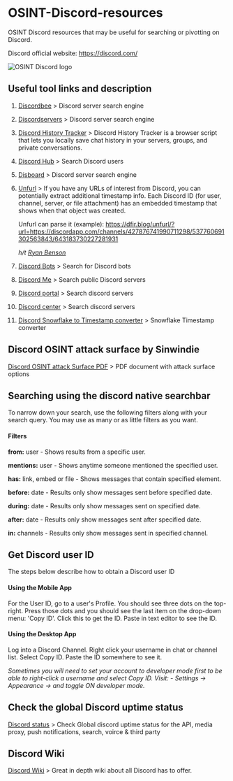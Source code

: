 # OSINT-Discord-resources
OSINT Discord resources that may be useful for searching or pivotting on Discord.

Discord official website: https://discord.com/


![OSINT Discord logo](https://github.com/Dutchosintguy/OSINT-Discord-resources/blob/main/discord-osint.jpg)



## Useful tool links and description

1. [Discordbee](https://discordbee.com/) > Discord server search engine

2. [Discordservers](https://discordservers.com/browse) > Discord server search engine

3. [Discord History Tracker](https://dht.chylex.com/) > Discord History Tracker is a browser script that lets you locally save chat history in your servers, groups, and private conversations.

4. [Discord Hub](https://discordhub.com/user/search) > Search Discord users

5. [Disboard](https://disboard.org/search) > Discord server search engine

6. [Unfurl](https://dfir.blog/unfurl/) > If you have any URLs of interest from Discord, you can potentially extract additional timestamp info. Each Discord ID (for user, channel, server, or file attachment) has an embedded timestamp that shows when that object was created.

    Unfurl can parse it (example): https://dfir.blog/unfurl/?url=https://discordapp.com/channels/427876741990711298/537760691302563843/643183730227281931

    *h/t [Ryan Benson](https://twitter.com/_RyanBenson/status/1346854657272942593)*
    
7. [Discord Bots](https://top.gg/) > Search for Discord bots

8. [Discord Me](http://discord.me) > Search public Discord servers

9. [Discord portal](http://discordportal.com) > Search discord servers

10. [Discord center](http://discord.center) > Search discord servers

11. [Discord Snowflake to Timestamp converter](https://pixelatomy.com/snow-stamp/) > Snowflake Timestamp converter


## Discord OSINT attack surface by Sinwindie

[Discord OSINT attack Surface PDF](https://github.com/sinwindie/OSINT/blob/master/Discord/Discord%20OSINT%20Attack%20Surface.pdf) > PDF document with attack surface options


## Searching using the discord native searchbar

To narrow down your search, use the following filters along with your search query. You may use as many or as little filters as you want.

#### Filters
**from:** user - Shows results from a specific user.

**mentions:** user - Shows anytime someone mentioned the specified user.

**has:** link, embed or file - Shows messages that contain specified element.

**before:** date - Results only show messages sent before specified date.

**during:** date - Results only show messages sent on specified date.

**after:** date - Results only show messages sent after specified date.

**in:** channels - Results only show messages sent in specified channel.



## Get Discord user ID

The steps below describe how to obtain a Discord user ID

#### Using the Mobile App
For the User ID, go to a user's Profile. You should see three dots on the top-right. Press those dots and you should see the last item on the drop-down menu: 'Copy ID'. Click this to get the ID. Paste in text editor to see the ID.

#### Using the Desktop App
Log into a Discord Channel. Right click your username in chat or channel list. Select Copy ID. Paste the ID somewhere to see it.

*Sometimes you will need to set your account to developer mode first to be able to right-click a username and select Copy ID. Visit: - Settings -> Appearance -> and toggle ON developer mode.*



## Check the global Discord uptime status

[Discord status](https://discordstatus.com/) > Check Global discord uptime status for the API, media proxy, push notifications, search, voirce & third party



## Discord Wiki

[Discord Wiki](https://discordia.me/en/home) > Great in depth wiki about all Discord has to offer. 


